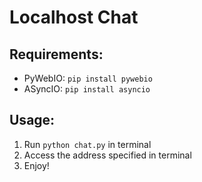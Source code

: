 # Localhost Chat

## Requirements:
- PyWebIO: `pip install pywebio`
- ASyncIO: `pip install asyncio`

## Usage:
1. Run `python chat.py` in terminal
2. Access the address specified in terminal
3. Enjoy!
